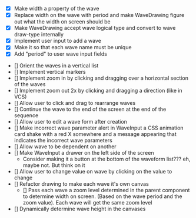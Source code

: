 - [x] Make width a property of the wave
- [x] Replace width on the wave with period and make WaveDrawing figure out what the width on screen should be
- [x] Make WaveDrawing accept wave logical type and convert to wave draw-type internally
- [x] Implement user input to add a wave
- [x] Make it so that each wave name must be unique
- [x] Add "period" to user wave input fields

- [] Orient the waves in a vertical list
- [] Implement vertical markers
- [] Implement zoom in by clicking and dragging over a horizontal section of the waves
- [] Implement zoom out 2x by clicking and dragging a direction (like in VCS)
- [] Allow user to click and drag to rearrange waves
- [] Continue the wave to the end of the screen at the end of the sequence
- [] Allow user to edit a wave form after creation
- [] Make incorrect wave parameter alert in WaveInput a CSS animation card shake with a red X somewhere and a message appearing that indicates the incorrect wave parameters
- [] Allow wave to be dependent on another
- [] Make WaveInput a drawer on the left side of the screen
  - Consider making it a button at the bottom of the waveform list??? eh, maybe not. But think on it
- [] Allow user to change value on wave by clicking on the value to change
- [] Refactor drawing to make each wave it's own canvas
  - [] Pass each wave a zoom level determined in the parent component to determine width on screen. (Based on the wave period and the zoom value). Each wave will get the same zoom level
- [] Dynamically determine wave height in the canvases
